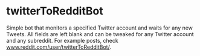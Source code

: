 # twitterToRedditBot
Simple bot that monitors a specified Twitter account and waits for any new Tweets. All fields are left blank and can be tweaked for any Twitter account and any subreddit. For example posts, check www.reddit.com/user/twitterToRedditBot/.
